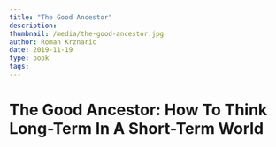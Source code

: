 ```yaml
---
title: "The Good Ancestor"
description: 
thumbnail: /media/the-good-ancestor.jpg
author: Roman Krznaric
date: 2019-11-19
type: book
tags:
---
```


# The Good Ancestor: How To Think Long-Term In A Short-Term World


